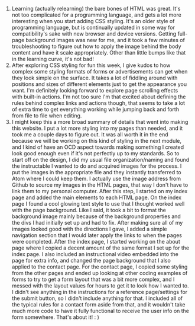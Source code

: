 <ol>
  <li>Learning (actually relearning) the bare bones of HTML was great. It's not too complicated for a programming language, and gets a lot more interesting when you start adding CSS styling. It's an older style of programming language, but is continually updated in some way for compatibility's sake with new browser and device versions. Getting full-page background images was new for me, and it took a few minutes of troubleshooting to figure out how to apply the image behind the body content and have it scale appropriately. Other than little bumps like that in the learning curve, it's not bad!</li>
  <li>After exploring CSS styling for fun this week, I give kudos to how complex some styling formats of forms or advertisements can get when they look simple on the surface. It takes a lot of fiddling around with positions and sizes of different elements just to get the appearance you want. I'm definitely looking forward to explore page scrolling effects with built-in actions. I'm not too sure I'm that excited about defining the rules behind complex links and actions though, that seems to take a lot of extra time to get everything working while jumping back and forth from file to file when editing.</li>
  <li>I might keep this a more broad summary of details that went into making this website. I put a lot more styling into my pages than needed, and it took me a couple days to figure out. It was all worth it in the end because we will be working on this kind of styling in the next module, and I kind of have an OCD aspect towards making something I created look good enough even if it's not perfectly up to my standards. So to start off on the design, I did my usual file organization/naming and found the instructable I wanted to do and acquired images for the process. I put the images in the appropriate file and they instantly transferred to Atom where I could keep them. I actually use the image address from Github to source my images in the HTML pages, that way I don't have to link them to my personal computer. After this step, I started on my index page and added the main elements to each HTML page. On the index page I found a cool glowing text style to use that I thought worked well with the page background. Like I said, it took a bit to format the background image mainly because of the background properties and the divs I had initially set up and had to fix. After making sure all of my images looked good with the directions I gave, I added a simple navigation section that I would later apply the links to when the pages were completed. After the index page, I started working on the about page where I copied a decent amount of the same format I set up for the index page. I also included an instructional video embedded into the page for extra info, and changed the page background that I also applied to the contact page. For the contact page, I copied some styling from the other pages and ended up looking at other coding examples of forms to try to get a form layout that was a bit more complex, and I messed with the layout values for hours to get it to look how I wanted to. I didn't see anything in the instructions for a reference page/settings for the submit button, so I didn't include anything for that. I included all of the typical rules for a contact form aside from that, and it wouldn't take much more code to have it fully functional to receive the user info on the form somewhere. That's about it! : )</li>
</ol>
